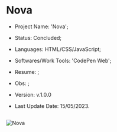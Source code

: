 # Nova

- Project Name: 'Nova';
- Status: Concluded;
- Languages: HTML/CSS/JavaScript;
- Softwares/Work Tools: 'CodePen Web';
- Resume: ;
- Obs: ;
- Version: v.1.0.0

- Last Update Date: 15/05/2023.

##
![Nova](https://github.com/Rafa-KozAnd/CSharp_Projects/assets/70545003/badae763-81c9-480e-960a-86fb4accef37)
